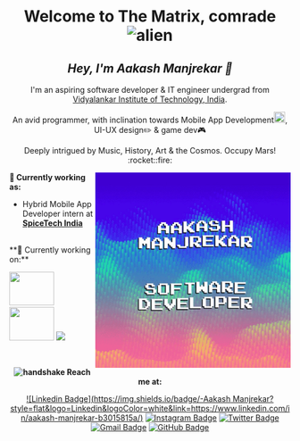 <h1 align= "center"><b>Welcome to The Matrix, comrade <img alt="alien" src="https://emojipedia-us.s3.dualstack.us-west-1.amazonaws.com/thumbs/160/google/241/alien-monster_1f47e.png" width="30" height="30"> </b></h1>

<h2 align="center"><i><b>Hey, I'm Aakash Manjrekar 🖖</b></i></h2>

<p align="center">
I'm an aspiring software developer & IT engineer undergrad from <a href="https://vit.edu.in/">Vidyalankar Institute of Technology, India</a>. 
</p>
<p align="center">
An avid programmer, with inclination towards Mobile App Development<img src="https://emojipedia-us.s3.dualstack.us-west-1.amazonaws.com/thumbs/160/apple/237/mobile-phone_1f4f1.png" width="20" height="20"/>, UI-UX design✏️ & game dev🎮
</p>
<p align="center">
Deeply intrigued by Music, History, Art & the Cosmos.     Occupy Mars! :rocket::fire:
</p>

<img align="right" alt="GIF" src="https://github.com/aakashmanjrekar11/aakashmanjrekar11/blob/master/aakash_waves_60fps.gif" width="350" height="350">

**💼 Currently working as:**

 - Hybrid Mobile App Developer intern at <a href="https://spicetech.in/" target="_blank"><b>SpiceTech India</b></a>

<br>
**🌱 Currently working on:**

<code><a href="https://flutter.dev/" target="_blank"><img width="80" height="60" src="https://flutter.dev/assets/flutter-lockup-1caf6476beed76adec3c477586da54de6b552b2f42108ec5bc68dc63bae2df75.png"></a></code>
<code><a href="https://firebase.google.com/" target="_blank"><img width="80" height="60" src="https://www.gstatic.com/devrel-devsite/prod/vbf66214f2f7feed2e5d8db155bab9ace53c57c494418a1473b23972413e0f3ac/firebase/images/lockup.png"></a></code>
<code><a href="https://www.python.org/" target="_blank"><img height="50" src="https://www.vectorlogo.zone/logos/python/python-ar21.svg"></a></code>


<!-- 
<br>
**💬 Ask me about:**

<code><a href="https:///" target="_blank"><img height="50" src="https://www.vectorlogo.zone/logos/linux/linux-ar21.svg"></a></code>
<code><a href="https://go.dev/" target="_blank"><img height="50" src="https://www.vectorlogo.zone/logos/golang/golang-icon.svg"></a></code>
<code><a href="https://www.python.org/" target="_blank"><img height="50" src="https://www.vectorlogo.zone/logos/python/python-ar21.svg"></a></code>
<code><a href="https://www.terraform.io/" target="_blank"><img height="50" src="https://www.vectorlogo.zone/logos/terraformio/terraformio-ar21.svg"></a></code>
<code><a href="https://www.docker.com/" target="_blank"><img height="50" src="https://www.vectorlogo.zone/logos/docker/docker-ar21.svg"></a></code>
<code><a href="https://kubernetes.io/" target="_blank"><img height="50" src="https://www.vectorlogo.zone/logos/kubernetes/kubernetes-ar21.svg"></a></code>
<code><a href="https://www.openshift.com/" target="_blank"><img height="50" src="https://www.vectorlogo.zone/logos/openshift/openshift-ar21.svg"></a></code>
<code><a href="https://git-scm.com//" target="_blank"><img height="50" src="https://www.vectorlogo.zone/logos/git-scm/git-scm-ar21.svg"></a></code>



<br>
**🌱 Looking forward to learn:**

<code><a href="https://www.javascript.com/" target="_blank"><img height="50" src="https://www.vectorlogo.zone/logos/javascript/javascript-ar21.svg"></a></code>
<code><a href="https://reactjs.org/" target="_blank"><img height="50" src="https://www.vectorlogo.zone/logos/reactjs/reactjs-ar21.svg"></a></code>
<code><a href="https://cloud.google.com/" target="_blank"><img height="50" src="https://www.vectorlogo.zone/logos/google_cloud/google_cloud-ar21.svg"></a></code> -->


<br>
<div align="center">

**<img width="30" height="30" alt="handshake" src="https://github.com/TheDudeThatCode/TheDudeThatCode/blob/master/Assets/Handshake.gif"/> Reach me at:**<br>

[![Linkedin Badge](https://img.shields.io/badge/-Aakash Manjrekar?style=flat&logo=Linkedin&logoColor=white&link=https://www.linkedin.com/in/aakash-manjrekar-b3015815a/)](https://www.linkedin.com/in/aakash-manjrekar-b3015815a/)
[![Instagram Badge](https://img.shields.io/badge/-@am11_visuals?style=flat&logo=instagram&logoColor=white&link=https://www.instagram.com/am11_visuals/)](https://www.instagram.com/am11_visuals/)
[![Twitter Badge](https://img.shields.io/badge/-@sora_am_i?style=flat&labelColor=1ca0f1&logo=twitter&logoColor=white&link=https://twitter.com/sora_am_i/)](https://twitter.com/sora_am_i)
[![Gmail Badge](https://img.shields.io/badge/-aakashmanjrekar@gmail.com-c14438?style=flat&logo=Gmail&logoColor=white&link=mailto:aakashmanjrekar@gmail.com)](mailto:aakashmanjrekar@gmail.com)
[![GitHub Badge](https://img.shields.io/github/followers/aakashmanjrekar11?label=aakashmanjrekar11&style=social)](https://github.com/aakashmanjrekar11)

